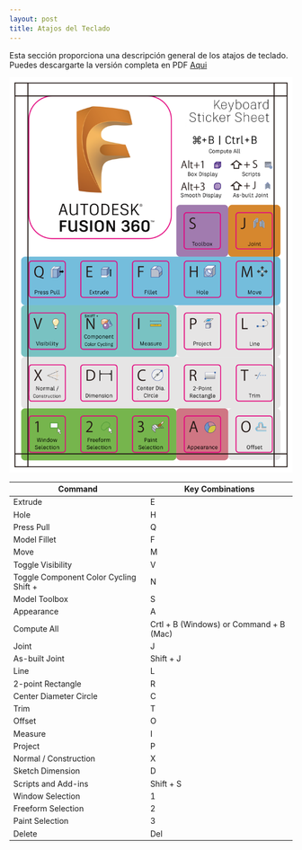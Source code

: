 ```yaml
---
layout: post
title: Atajos del Teclado
---
```

Esta sección proporciona una descripción general de los atajos de teclado. 
Puedes descargarte la versión completa en PDF [Aqui](https://raw.githubusercontent.com/innovadevs/innovadevs.github.io/master/documentos/shortcuts.pdf)  
  
![Shortcut](https://raw.githubusercontent.com/innovadevs/innovadevs.github.io/master/images/shortcut.png)

Command | Key Combinations
--------|--------
Extrude	  |   E
Hole	|H
Press Pull	|Q
Model Fillet	|F
Move	|M
Toggle Visibility	|V
Toggle Component Color Cycling	Shift + |N
Model Toolbox	|S
Appearance	|A
Compute All	|Crtl + B (Windows) or Command + B (Mac)
Joint	|J
As-built Joint	|Shift + J
Line	|L
2-point Rectangle	|R
Center Diameter Circle	|C
Trim	|T
Offset	|O
Measure	|I
Project	|P
Normal / Construction	|X
Sketch Dimension	|D
Scripts and Add-ins|	Shift + S
Window Selection	|1
Freeform Selection	|2
Paint Selection	|3
Delete	|Del  
